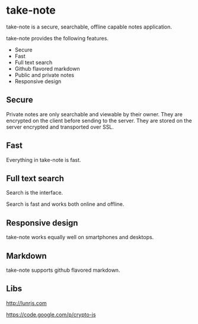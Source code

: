 # take-note

take-note is a secure, searchable, offline capable notes application.

take-note provides the following features.

* Secure
* Fast
* Full text search
* Github flavored markdown
* Public and private notes
* Responsive design

## Secure

Private notes are only searchable and viewable by their owner. They are encrypted on the client before sending to the server. They are stored on the server encrypted and transported over SSL.

## Fast

Everything in take-note is fast.

## Full text search

Search is the interface.

Search is fast and works both online and offline.

## Responsive design

take-note works equally well on smartphones and desktops.

## Markdown

take-note supports github flavored markdown.

## Libs

http://lunrjs.com

https://code.google.com/p/crypto-js
